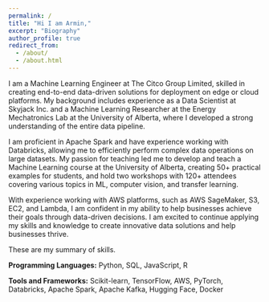 ```yaml
---
permalink: /
title: "Hi I am Armin,"
excerpt: "Biography"
author_profile: true
redirect_from:
  - /about/
  - /about.html
---
```


I am a Machine Learning Engineer at The Citco Group Limited, skilled in creating end-to-end data-driven solutions for deployment on edge or cloud platforms. My background includes experience as a Data Scientist at Skyjack Inc. and a Machine Learning Researcher at the Energy Mechatronics Lab at the University of Alberta, where I developed a strong understanding of the entire data pipeline.

I am proficient in Apache Spark and have experience working with Databricks, allowing me to efficiently perform complex data operations on large datasets. My passion for teaching led me to develop and teach a Machine Learning course at the University of Alberta, creating 50+ practical examples for students, and hold two workshops with 120+ attendees covering various topics in ML, computer vision, and transfer learning.

With experience working with AWS platforms, such as AWS SageMaker, S3, EC2, and Lambda, I am confident in my ability to help businesses achieve their goals through data-driven decisions. I am excited to continue applying my skills and knowledge to create innovative data solutions and help businesses thrive.

These are my summary of skills.

**Programming Languages:** Python,  SQL,  JavaScript,  R


**Tools and Frameworks:** Scikit-learn, TensorFlow, AWS, PyTorch, Databricks, Apache Spark, Apache Kafka, Hugging Face, Docker

